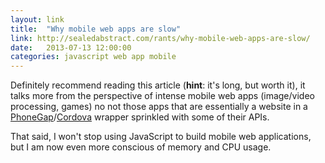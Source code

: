 ```yaml
---
layout: link
title:  "Why mobile web apps are slow"
link: http://sealedabstract.com/rants/why-mobile-web-apps-are-slow/
date:   2013-07-13 12:00:00
categories: javascript web app mobile
---
```


Definitely recommend reading this article (**hint**: it's long, but worth it),
it talks more from the perspective of intense mobile web apps (image/video
processing, games) no not those apps that are essentially a website in a
[PhoneGap][1]/[Cordova][2] wrapper sprinkled with some of their APIs.

That said, I won't stop using JavaScript to build mobile web applications, but I
am now even more conscious of memory and CPU usage.

[1]: http://phonegap.com/
[2]: http://cordova.apache.org/